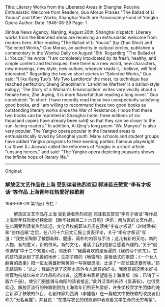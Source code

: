 Title: Literary Works from the Liberated Areas in Shanghai Receive Enthusiastic Welcome from Readers; Guo Moruo Praises "The Ballad of Li Youcai" and Other Works; Shanghai Youth are Passionately Fond of Yangko Opera
Author:
Date: 1946-08-29
Page: 1

Xinhua News Agency, Nanjing, August 26th: Shanghai dispatch: Literary works from the liberated areas are receiving an enthusiastic welcome from readers here. After reading "The Ballad of Li Youcai" (by Zhao Shuli) and "Selected Works," Guo Moruo, an authority in cultural circles, published a commentary in the Wenhui Daily on August 16th. Regarding "The Ballad of Li Youcai," he wrote: "I am completely intoxicated by its fresh, healthy, and simple content and techniques; here there is a new world, new characters, new meanings, new style, new culture, whoever reads it, I believe, will feel interested." Regarding the twelve short stories in "Selected Works," Guo said: "I like Kang Tuo's 'My Two Landlords' the most, its technique has reached perfection; Sheng Shaozinan's 'Landmine Warfare' is a ballad-style eulogy; 'The Story of a Woman's Emancipation' writes very vividly about a female hero, Zhe Juying, it is more flavorful than reading a long novel." Guo concluded: "In short: I have recently read these two unexpectedly satisfying good books, and I am willing to recommend these two good books as outstanding literary works since the War of Resistance; I hope that these two books can be reprinted in Shanghai (note: three editions of six thousand copies have already been sold) so that they can be closer to the sun-facing readers." In addition, Ai Qing's long poem "Wu Manyou" is also very popular. The Yangko opera popular in the liberated areas is enthusiastically loved by Shanghai youth. Many schools and student groups have added Yangko programs to their evening parties. Famous playwright Liu Xiwei (Li Jianwu) called the reformers of Yangko in a short article "unsung heroes," and said: "The Yangko opera depicting peasants shows the infinite hope of literary life."



<hr /> 

Original: 


### 解放区文艺作品在上海  受到读者热烈欢迎  郭沫若氏赞赏“李有才板话”等作品  上海青年狂热爱好秧歌剧

1946-08-29
第1版()
专栏：

　　解放区文艺作品在上海
    受到读者热烈欢迎
    郭沫若氏赞赏“李有才板话”等作品
    上海青年狂热爱好秧歌剧
    【新华社南京二十六日电】沪讯：解放区的文艺作品，在此间受到读者热烈欢迎。文化界权威郭沫若氏在读完“李有才板话”（赵树理书）和“创作选辑”之后，在八月十六日文汇报上发表评论，关于“李有才板话”写道：“我完全陶醉了被那新鲜、健康、简朴的内容与手法；这儿有新的天地，新的人物，新的意义，新的作风，新的文化，谁读了我相信都会感着兴趣的。”关于“创作选辑”中十二个短篇小说，郭氏称：“我最喜欢的是康濯的《我的两个房东》，它的技巧是达到了完善的地步；生邵子南的《地雷阵》是板话式的歌颂；《一个女人翻身的故事》把一位女英雄折聚英的一写得很灵活，比读了一部长篇还要有味。”郭氏结语称：“总之：我最近读了这两本意外令人满意的好书，我愿意把这两本好书推荐为抗战以来文艺作品的杰出者，这两本书我希望能在上海重版（按：已销了三版六千册）。使它们更能够与向阳的读者接近。”此外艾青的长诗《吴满有》，也很受欢迎，解放区流行的秧歌剧则为上海青年们所狂热爱好，许多学校里学生团体的晚会新添了秧歌的节目，名剧作家刘西渭（李健吾）在一篇短文中把秧歌的改良者们称为“无名英雄”，并且说：“在描写农民的秧歌剧中表现着文学生命的无穷希望”。
